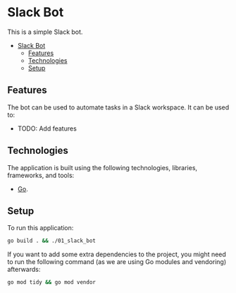 # Slack Bot

This is a simple Slack bot.

- [Slack Bot](#slack-bot)
  - [Features](#features)
  - [Technologies](#technologies)
  - [Setup](#setup)

## Features

The bot can be used to automate tasks in a Slack workspace. It can be used to:

- TODO: Add features

## Technologies

The application is built using the following technologies, libraries, frameworks, and tools:

- [Go](https://golang.org/).

## Setup

To run this application:

```bash
go build . && ./01_slack_bot
```

If you want to add some extra dependencies to the project, you might need to run the following command (as we are using Go modules and vendoring) afterwards:

```bash
go mod tidy && go mod vendor
```
